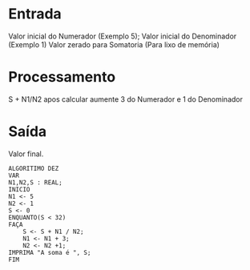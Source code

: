 # Entrada
Valor inicial do Numerador (Exemplo 5);
Valor inicial do Denominador (Exemplo 1)
Valor zerado para Somatoria (Para lixo de memória)
# Processamento 
S + N1/N2 apos calcular aumente 3 do Numerador e 1 do Denominador

# Saída 
Valor final.

```
ALGORITIMO DEZ
VAR
N1,N2,S : REAL;
INICIO
N1 <- 5
N2 <- 1
S <- 0
ENQUANTO(S < 32)
FAÇA 
	S <- S + N1 / N2;
	N1 <- N1 + 3;
	N2 <- N2 +1;
IMPRIMA "A soma é ", S;
FIM
````

